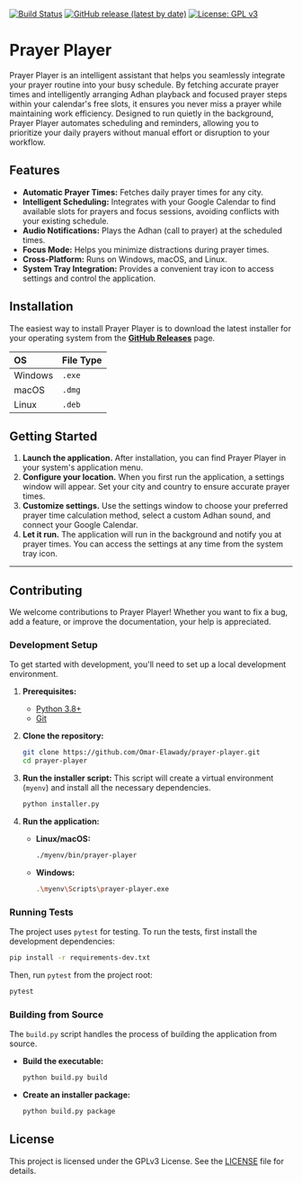 [![Build Status](https://github.com/Omar-Elawady/prayer-player/actions/workflows/build.yml/badge.svg)](https://github.com/OmarElkadi2020/prayer/actions/workflows/build.yml)
[![GitHub release (latest by date)](https://img.shields.io/github/v/release/Omar-Elawady/prayer-player)](https://github.com/Omar-Elawady/prayer-player/releases/latest)
[![License: GPL v3](https://img.shields.io/badge/License-GPLv3-blue.svg)](https://www.gnu.org/licenses/gpl-3.0)

# Prayer Player

Prayer Player is an intelligent assistant that helps you seamlessly integrate your prayer routine into your busy schedule. By fetching accurate prayer times and intelligently arranging Adhan playback and focused prayer steps within your calendar's free slots, it ensures you never miss a prayer while maintaining work efficiency. Designed to run quietly in the background, Prayer Player automates scheduling and reminders, allowing you to prioritize your daily prayers without manual effort or disruption to your workflow.

## Features

-   **Automatic Prayer Times:** Fetches daily prayer times for any city.
-   **Intelligent Scheduling:** Integrates with your Google Calendar to find available slots for prayers and focus sessions, avoiding conflicts with your existing schedule.
-   **Audio Notifications:** Plays the Adhan (call to prayer) at the scheduled times.
-   **Focus Mode:** Helps you minimize distractions during prayer times.
-   **Cross-Platform:** Runs on Windows, macOS, and Linux.
-   **System Tray Integration:** Provides a convenient tray icon to access settings and control the application.

## Installation

The easiest way to install Prayer Player is to download the latest installer for your operating system from the [**GitHub Releases**](https://github.com/OmarElkadi2020/prayer/actions/workflows/release.yml) page.

| OS      | File Type |
| :------ | :-------- |
| Windows | `.exe`    |
| macOS   | `.dmg`    |
| Linux   | `.deb`    |

## Getting Started

1.  **Launch the application.** After installation, you can find Prayer Player in your system's application menu.
2.  **Configure your location.** When you first run the application, a settings window will appear. Set your city and country to ensure accurate prayer times.
3.  **Customize settings.** Use the settings window to choose your preferred prayer time calculation method, select a custom Adhan sound, and connect your Google Calendar.
4.  **Let it run.** The application will run in the background and notify you at prayer times. You can access the settings at any time from the system tray icon.

---

## Contributing

We welcome contributions to Prayer Player! Whether you want to fix a bug, add a feature, or improve the documentation, your help is appreciated.

### Development Setup

To get started with development, you'll need to set up a local development environment.

1.  **Prerequisites:**
    -   [Python 3.8+](https://www.python.org/downloads/)
    -   [Git](https://git-scm.com/downloads)

2.  **Clone the repository:**
    ```bash
    git clone https://github.com/Omar-Elawady/prayer-player.git
    cd prayer-player
    ```

3.  **Run the installer script:**
    This script will create a virtual environment (`myenv`) and install all the necessary dependencies.
    ```bash
    python installer.py
    ```

4.  **Run the application:**
    -   **Linux/macOS:**
        ```bash
        ./myenv/bin/prayer-player
        ```
    -   **Windows:**
        ```bash
        .\myenv\Scripts\prayer-player.exe
        ```

### Running Tests

The project uses `pytest` for testing. To run the tests, first install the development dependencies:

```bash
pip install -r requirements-dev.txt
```

Then, run `pytest` from the project root:

```bash
pytest
```

### Building from Source

The `build.py` script handles the process of building the application from source.

-   **Build the executable:**
    ```bash
    python build.py build
    ```
-   **Create an installer package:**
    ```bash
    python build.py package
    ```

## License

This project is licensed under the GPLv3 License. See the [LICENSE](LICENSE) file for details.